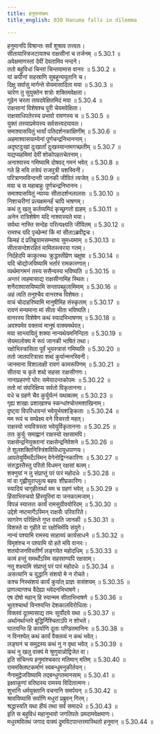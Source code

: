 ```yaml
---
title: हनुमत्संभ्रमः
title_english: 030 Hanuma falls in dilemma

---
```

<div class="audioEmbed"  caption="श्रीराम-हरिसीताराममूर्ति-घनपाठिभ्यां वचनम्" src="https://archive.org/download/Ramayana-recitation-Sriram-harisItArAmamUrti-Ghanapaati-v2/Kanda_5/Kanda_5_SK-030-Hanuma_falls_in_dilemma.mp3"></div>

  
हनुमानपि विश्रान्तः सर्वं शुश्राव तत्त्वतः।  
सीतायास्त्रिजटायाश्च राक्षसीनां च तर्जनम् ॥ 5.30.1 ॥   
अवेक्षमाणस्तां देवीं देवतामिव नन्दने।  
ततो बहुविधां चिन्तां चिन्तयामास वानरः ॥ 5.30.2 ॥   
यां कपीनां सहस्राणि सुबहून्ययुतानि च।  
दिक्षु सर्वासु मार्गन्ते सेयमासादिता मया ॥ 5.30.3 ॥   
चारेण तु सुयुक्तेन शत्रोः शक्तिमवेक्षता।  
गूढेन चरता तावदवेक्षितमिदं मया ॥ 5.30.4 ॥   
राक्षसानां विशेषश्च पुरी चेयमवेक्षिता।  
राक्षसाधिपतेरस्य प्रभावो रावणस्य च ॥ 5.30.5 ॥   
युक्तं तस्याप्रमेयस्य सर्वसत्त्वदयावतः।  
समाश्वासयितुं भार्यां पतिदर्शनकांक्षिणीम् ॥ 5.30.6 ॥   
अहमाश्वासयाम्येनां पूर्णचन्द्रनिभाननाम्।  
अदृष्टदुःखां दुःखार्तां दुःखस्यान्तमगच्छतीम् ॥ 5.30.7 ॥   
यद्यप्यहमिमां देवीं शोकोपहतचेतनाम्।  
अनाश्वास्य गमिष्यामि दोषवद् गमनं भवेत् ॥ 5.30.8 ॥   
गते हि मयि तत्रेयं राजपुत्री यशस्विनी।  
परित्राणमविन्दन्ती जानकी जीवितं त्यजेत् ॥ 5.30.9 ॥   
मया च स महाबाहुः पूर्णचन्द्रनिभाननः।  
समाश्वासयितुं न्याय्यः सीतादर्शनलालसः ॥ 5.30.10 ॥   
निशाचरीणां प्रत्यक्षमनर्हं चापि भाषणम्।  
कथं तु खलु कर्तव्यमिदं कृच्छ्रगतो ह्यहम् ॥ 5.30.11 ॥   
अनेन रात्रिशेषेण यदि नाश्वास्यते मया।  
सर्वथा नास्ति सन्देहः परित्यक्ष्यति जीवितम् ॥ 5.30.12 ॥   
रामश्च यदि पृच्छेन्मां किं मां सीताऽब्रवीद्वचः।  
किमहं दं प्रतिब्रूयामसम्भाष्य सुमध्यमाम् ॥ 5.30.13 ॥   
सीतासन्देशरहितं मामितस्त्वरया गतम्।  
निर्दहेदपि काकुत्स्थः क्रुद्धस्तीव्रेण चक्षुषा ॥ 5.30.14 ॥   
यदि चोद्योजयिष्यामि भर्तारं रामकारणात्।  
व्यर्थमागमनं तस्य ससैन्यस्य भविष्यति ॥ 5.30.15 ॥   
अन्तरं त्वहमासाद्य राक्षसीनामिह स्थितः।  
शनैराश्वासयिष्यामि सन्तापबहुलामिमाम् ॥ 5.30.16 ॥   
अहं त्वति तनुश्चैव वानरश्च विशेषतः।  
वाचं चोदाहरिष्यामि मानुषीमिह संस्कृताम् ॥ 5.30.17 ॥   
रावणं मन्यमाना मां सीता भीता भविष्यति।  
वानरस्य विशेषेण कथं स्यादभिभाषणम् ॥ 5.30.18 ॥   
अवश्यमेव वक्तव्यं मानुषं वाक्यमर्थवत्।  
मया सान्त्वयितुं शक्या नान्यथेयमनिन्दिता ॥ 5.30.19 ॥   
सेयमालोक्य मे रूपं जानकी भाषितं तथा।  
रक्षोभिस्त्रासिता पूर्वं भूयस्त्रासं गमिष्यति ॥ 5.30.20 ॥   
ततो जातपरित्रासा शब्दं कुर्यान्मनस्विनी।  
जानमाना विशालाक्षी रावणं कामरूपिणम् ॥ 5.30.21 ॥   
सीतया च कृते शब्दे सहसा राक्षसीगणः।  
नानाप्रहरणो घोरः समेयादन्तकोपमः ॥ 5.30.22 ॥   
ततो मां संपरिक्षिप्य सर्वतो विकृताननाः।  
वधे च ग्रहणे चैव कुर्युर्यत्नं यथाबलम् ॥ 5.30.23 ॥   
गृह्य शाखाः प्रशाखाश्च स्कन्धांश्चोत्तमशाखिनाम्।  
दृष्ट्वा विपरिधावन्तं भवेयुर्भयशङ्किताः ॥ 5.30.24 ॥   
मम रूपं च सम्प्रेक्ष्य वने विचरतो महत्।  
राक्षस्यो भयवित्रस्ता भवेयुर्विकृताननाः ॥ 5.30.25 ॥   
ततः कुर्युः समाह्वानं राक्षस्यो रक्षसामपि।  
राक्षसेन्द्रनियुक्तानां राक्षसेन्द्रनिवेशने ॥ 5.30.26 ॥   
ते शूलशक्तिनिस्त्रिंशविविधायुधपाणयः।  
आपतेयुर्विमर्देऽस्मिन् वेगेनोद्विग्नकारिणः ॥ 5.30.27 ॥   
संरुद्धस्तैस्तु परितो विधमन् रक्षसां बलम्।  
शक्नुयां न तु संप्राप्तुं परं पारं महोदधेः ॥ 5.30.28 ॥   
मां वा गृह्णीयुराप्लुत्य बहवः शीघ्रकारिणः।  
स्यादियं चागृहीतार्था मम च ग्रहणं भवेत् ॥ 5.30.29 ॥   
हिंसाभिरुचयो हिंस्युरिमां वा जनकात्मजाम्।  
विपन्नं स्यात्ततः कार्यं रामसुग्रीवयोरिदम् ॥ 5.30.30 ॥   
उद्देशे नष्टमार्गेऽस्मिन् राक्षसैः परिवारिते।  
सागरेण परिक्षिप्ते गुप्त वसति जानकी ॥ 5.30.31 ॥   
विशस्ते वा गृहीते वा रक्षोभिर्मयि संयुगे।  
नान्यं पश्यामि रामस्य साहाय्यं कार्यसाधने ॥ 5.30.32 ॥   
विमृशंश्च न पश्यामि यो हते मयि वानरः।  
शतयोजनविस्तीर्णं लङ्गयेत महोदधिम् ॥ 5.30.33 ॥   
कामं हन्तुं समर्थोऽस्मि सहस्राण्यपि रक्षसाम्।  
नतु शक्ष्यामि संप्राप्तुं परं पारं महोदधेः ॥ 5.30.34 ॥   
असत्यानि च युद्धानि संशयो मे न रोचते।  
कश्च निस्संशयं कार्यं कुर्यात् प्राज्ञः ससंशयम् ॥ 5.30.35 ॥   
प्राणत्यागश्च वैदेह्या भवेदनभिभाषणे।  
एष दोषो महान् हि स्यान्मम सीताभिभाषणे ॥ 5.30.36 ॥   
भूताश्चार्था विनश्यन्ति देशकालविरोधिताः।  
विक्लवं दूतमासाद्य तमः सूर्योदये यथा ॥ 5.30.37 ॥   
अर्थानर्थान्तरे बुद्धिर्निश्चिताऽपि न शोभते।  
घातयन्ति हि कार्याणि दूताः पण्डितमानिनः ॥ 5.30.38 ॥   
न विनश्येत् कथं कार्यं वैक्लव्यं न कथं भवेत्।  
लङ्घनं च समुद्रस्य कथं नु न वृथा भवेत् ॥ 5.30.39 ॥   
कथं नु खलु वाक्यं मे श्रुणुयान्नोद्विजेत वा।  
इति संचिन्त्य हनुमांश्चकार मतिमान् मतिम् ॥ 5.30.40 ॥   
राममक्लिष्टकर्माणं स्वबन्धुमनुकीर्तयन्।  
नैनामुद्वेजयिष्यामि तद्बन्धुगतमानसाम् ॥ 5.30.41 ॥   
इक्ष्वाकूणां वरिष्ठस्य रामस्य विदितात्मनः।  
शुभानि धर्मयुक्तानि वचनानि समर्पयन् ॥ 5.30.42 ॥   
श्रावयिष्यामि सर्वाणि मधुरां प्रब्रुवन् गिरम्।  
श्रद्धास्यति यथा हीयं तथा सर्वं समादधे ॥ 5.30.43 ॥   
इति स बहुविधं महानुभावो जगतिपतेः प्रमदामवेक्षमाणः।  
मधुरमवितथं जगाद वाक्यं द्रुमविटपान्तरमास्थितो हनूमान् ॥ 5.30.44 ॥   